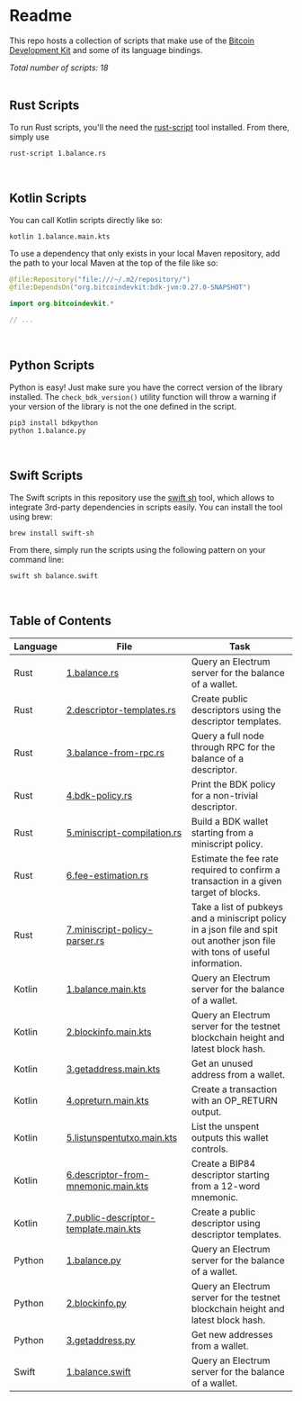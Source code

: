# Readme
This repo hosts a collection of scripts that make use of the [Bitcoin Development Kit](https://bitcoindevkit.org/) and some of its language bindings.

_Total number of scripts: 18_  
<br/>

## Rust Scripts
To run Rust scripts, you'll the need the [rust-script](https://rust-script.org/) tool installed. From there, simply use
```shell
rust-script 1.balance.rs
```
<br/>

## Kotlin Scripts
You can call Kotlin scripts directly like so:
```shell
kotlin 1.balance.main.kts
```

To use a dependency that only exists in your local Maven repository, add the path to your local Maven at the top of the file like so: 
```kotlin
@file:Repository("file:///~/.m2/repository/")
@file:DependsOn("org.bitcoindevkit:bdk-jvm:0.27.0-SNAPSHOT")

import org.bitcoindevkit.*

// ...

```
<br/>

## Python Scripts
Python is easy! Just make sure you have the correct version of the library installed. The `check_bdk_version()` utility function will throw a warning if your version of the library is not the one defined in the script.
```shell
pip3 install bdkpython
python 1.balance.py
```
<br/>

## Swift Scripts
The Swift scripts in this repository use the [swift sh](https://github.com/mxcl/swift-sh) tool, which allows to integrate 3rd-party dependencies in scripts easily. You can install the tool using brew:
```shell
brew install swift-sh
```

From there, simply run the scripts using the following pattern on your command line:
```shell
swift sh balance.swift
```
<br/>

## Table of Contents
| Language | File                                                            | Task                                                                                 |
|----------|-----------------------------------------------------------------|--------------------------------------------------------------------------------------|
| Rust     | [1.balance.rs](rust/1.balance.rs)                               | Query an Electrum server for the balance of a wallet.                                |
| Rust     | [2.descriptor-templates.rs](rust/2.descriptor-templates.rs)     | Create public descriptors using the descriptor templates.                            |
| Rust     | [3.balance-from-rpc.rs](rust/3.balance-from-rpc.rs)             | Query a full node through RPC for the balance of a descriptor.                       |
| Rust     | [4.bdk-policy.rs](rust/4.bdk-policy.rs)                         | Print the BDK policy for a non-trivial descriptor.                                   |
| Rust     | [5.miniscript-compilation.rs](rust/5.miniscript-compilation.rs) | Build a BDK wallet starting from a miniscript policy.                                |
| Rust     | [6.fee-estimation.rs](rust/6.fee-estimation.rs)                 | Estimate the fee rate required to confirm a transaction in a given target of blocks. |
| Rust     | [7.miniscript-policy-parser.rs](rust/7.miniscript-policy-parser.rs)                   | Take a list of pubkeys and a miniscript policy in a json file and spit out another json file with tons of useful information.
| Kotlin   | [1.balance.main.kts](kotlin/1.balance.main.kts)                                       | Query an Electrum server for the balance of a wallet.                                |
| Kotlin   | [2.blockinfo.main.kts](kotlin/2.blockinfo.main.kts)                                   | Query an Electrum server for the testnet blockchain height and latest block hash.    |
| Kotlin   | [3.getaddress.main.kts](kotlin/3.getaddress.main.kts)                                 | Get an unused address from a wallet.                                                 |
| Kotlin   | [4.opreturn.main.kts](kotlin/4.opreturn.main.kts)                                     | Create a transaction with an OP_RETURN output.                                       |
| Kotlin   | [5.listunspentutxo.main.kts](kotlin/5.listunspentutxo.main.kts)                       | List the unspent outputs this wallet controls.                                       |
| Kotlin   | [6.descriptor-from-mnemonic.main.kts](kotlin/6.descriptor-from-mnemonic.main.kts)     | Create a BIP84 descriptor starting from a 12-word mnemonic.                          |
| Kotlin   | [7.public-descriptor-template.main.kts](kotlin/7.public-descriptor-template.main.kts) | Create a public descriptor using descriptor templates.                               |
| Python   | [1.balance.py](python/1.balance.py)                                                   | Query an Electrum server for the balance of a wallet.                                |
| Python   | [2.blockinfo.py](python/2.blockinfo.py)                                               | Query an Electrum server for the testnet blockchain height and latest block hash.    |
| Python   | [3.getaddress.py](python/3.getaddress.py)                                             | Get new addresses from a wallet.                                                     |
| Swift    | [1.balance.swift](swift/1.balance.swift)                                              | Query an Electrum server for the balance of a wallet.                                |
